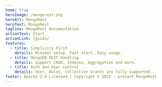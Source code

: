 ```yaml
---
home: true
heroImage: /mongorest.png
heroAlt: MongoRest
heroText: MongoRest
tagline: MongoRest Documentation
actionText: Start
actionLink: /guide/
features:
  - title: Simplicity First
    details: Minimal setup. Fast start. Easy usage.
  - title: MongoDB REST Handling
    details: Support CRUD, Indexes, Aggregation and more.
  - title: Auth and User control
    details: User, Roles, Collection Grants are fully supported..
footer: Apache 2.0 Licensed | Copyright © 2022 - present MongoRest
---
```

